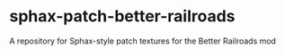 # sphax-patch-better-railroads
A repository for Sphax-style patch textures for the Better Railroads mod
